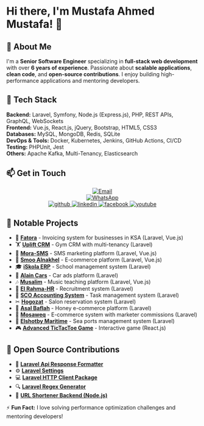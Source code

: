 # Hi there, I'm Mustafa Ahmed Mustafa! 👋

## 🚀 About Me
I'm a **Senior Software Engineer** specializing in **full-stack web development** with over **6 years of experience**. Passionate about **scalable applications**, **clean code**, and **open-source contributions**. I enjoy building high-performance applications and mentoring developers.

## 🔧 Tech Stack

**Backend:** Laravel, Symfony, Node.js (Express.js), PHP, REST APIs, GraphQL, WebSockets  
**Frontend:** Vue.js, React.js, jQuery, Bootstrap, HTML5, CSS3  
**Databases:** MySQL, MongoDB, Redis, SQLite  
**DevOps & Tools:** Docker, Kubernetes, Jenkins, GitHub Actions, CI/CD  
**Testing:** PHPUnit, Jest  
**Others:** Apache Kafka, Multi-Tenancy, Elasticsearch  

## 📫 Get in Touch

<div align="center">
 <a href="mailto:mustafa.softcode@gmail.com" target="_blank">
    <img src="https://img.shields.io/badge/email-mustafa.softcode@gmail.com-blue?style=for-the-badge&logo=gmail&logoColor=white" alt="Email" />
 </a>
<br />
 <a href="https://wa.me/+201152731796" target="_blank">
    <img src="https://img.shields.io/badge/WhatsApp-+201152731796-green?style=for-the-badge&logo=whatsapp&logoColor=white" alt="WhatsApp" />
 </a>
<br />
 <a href="https://github.com/DarshPhpDev" target="_blank">
    <img src="https://img.shields.io/badge/github-%2324292e.svg?&style=for-the-badge&logo=github&logoColor=white" alt="github" />
 </a>
 <a href="https://linkedin.com/in/mustafa-ahmed2020" target="_blank">
    <img src="https://img.shields.io/badge/linkedin-%231E77B5.svg?&style=for-the-badge&logo=linkedin&logoColor=white" alt="linkedin" />
 </a>
 <a href="https://www.facebook.com/freera4bia" target="_blank">
    <img src="https://img.shields.io/badge/facebook-%232E87FB.svg?&style=for-the-badge&logo=facebook&logoColor=white" alt="facebook" />
 </a>
 <a href="https://www.youtube.com/@fullstack-community" target="_blank">
    <img src="https://img.shields.io/badge/youtube-%23EE4831.svg?&style=for-the-badge&logo=youtube&logoColor=white" alt="youtube" />
 </a>
</div>

## 📌 Notable Projects
- 🚀 **[Fatora](https://fatora.digital)** - Invoicing system for businesses in KSA (Laravel, Vue.js)
- 🏋️ **[Uplift CRM](http://crm.uplift16.com)** - Gym CRM with multi-tenancy (Laravel)
- 📩 **[Mora-SMS](https://www.mora-sa.com)** - SMS marketing platform (Laravel, Vue.js)
- 🛒 **[Smoo Alnakhel](https://smooalnakhel.com)** - E-commerce platform (Laravel, Vue.js)
- 🎓 **[iSkola ERP](https://mnfean.com)** - School management system (Laravel)
- 🚗 **[Alain Cars](https://app.elshotby-maritime.com)** - Car ads platform (Laravel)
- 🎶 **[Musalim](https://musalim.online)** - Music teaching platform (Laravel, Vue.js)
- 📑 **[El Rahma-HR](https://app.elrahma-hr.com/en)** - Recruitment system (Laravel)
- 🏢 **[SCO Accounting System](https://app.sco-eg.com)** - Task management system (Laravel)
- ✂ **[Hogozat](https://tictactoe-xo.vercel.app)** - Salon reservation system (Laravel)
- 🍯 **[Asal Baflah](https://asalbaflah.com)** - Honey e-commerce platform (Laravel)
- 🏬 **[Mosaweq](https://www.mora-sa.com)** - E-commerce system with marketer commissions (Laravel)
- 🌊 **[Elshotby Maritime](https://app.elshotby-maritime.com)** - Sea ports management system (Laravel)
- 🎮 **[Advanced TicTacToe Game](https://tictactoe-xo.vercel.app)** - Interactive game (React.js)

## 📢 Open Source Contributions
- 🚀 **[Laravel Api Response Formatter](https://github.com/DarshPhpDev/laravel-api-response-formatter)**
- ⚙️ **[Laravel Settings](https://github.com/DarshPhpDev/laravel-settings)**
- 💻 **[Laravel HTTP Client Package](https://github.com/DarshPhpDev/httpclient)**
- 🔍 **[Laravel Regex Generator](https://github.com/DarshPhpDev/easyregex)**
- 🔗 **[URL Shortener Backend (Node.js)](https://github.com/DarshPhpDev/url-shortner-backend-node)**

⚡ **Fun Fact:** I love solving performance optimization challenges and mentoring developers!

